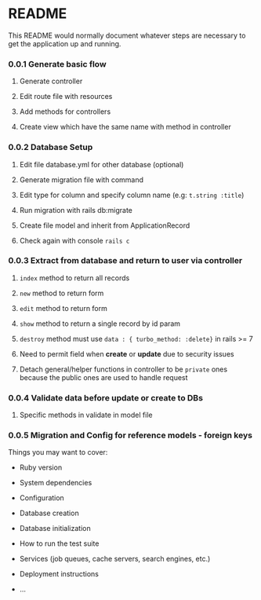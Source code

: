 # README

This README would normally document whatever steps are necessary to get the
application up and running.

### 0.0.1 Generate basic flow

1. Generate controller

2. Edit route file with resources

3. Add methods for controllers

4. Create view which have the same name with method in controller

### 0.0.2 Database Setup

1. Edit file database.yml for other database (optional)

2. Generate migration file with command

3. Edit type for column and specify column name (e.g: `t.string :title`)

4. Run migration with rails db:migrate

5. Create file model and inherit from ApplicationRecord

6. Check again with console `rails c`

### 0.0.3 Extract from database and return to user via controller

1. `index` method to return all records

2. `new` method to return form

3. `edit` method to return form

4. `show` method to return a single record by id param

5. `destroy` method must use `data : { turbo_method: :delete}` in rails >= 7

6. Need to permit field when **create** or **update** due to security issues

7. Detach general/helper functions in controller to be `private` ones because the public ones are used to handle request

### 0.0.4 Validate data before update or create to DBs

1. Specific methods in validate in model file

### 0.0.5 Migration and Config for reference models - foreign keys

Things you may want to cover:

* Ruby version

* System dependencies

* Configuration

* Database creation

* Database initialization

* How to run the test suite

* Services (job queues, cache servers, search engines, etc.)

* Deployment instructions

* ...
